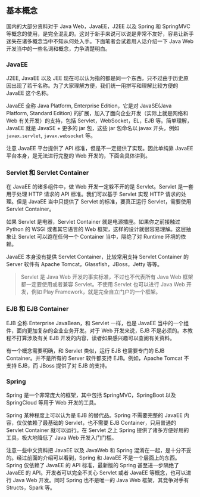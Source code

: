 ## 基本概念

国内的大部分资料对于 Java Web，JavaEE，J2EE 以及 Spring 和 SpringMVC 等概念的使用，是完全混乱的。这对于新手来说可以说是非常不友好，容易让新手迷失在诸多概念当中不知从何处入手。下面笔者会试着用人话介绍一下 Java Web 开发当中的一些名词和概念，力争清楚明白。

### JavaEE

J2EE, JavaEE 以及 JEE 现在可以认为指的都是同一个东西，只不过由于历史原因出现了若干名称。为了大家理解方便，我们统一用拼写和理解比较方便的 JavaEE 这个名称。

JavaEE 全称 Java Platform, Enterprise Edition，它是对 JavaSE(Java Platform, Standard Edition) 的扩展，加入了面向企业开发（实际上就是网络和 Web 有关开发）的支持，包括 Servlet，WebSocket，EL，EJB 等。简单理解，JavaEE 就是 JavaSE + 更多的 jar 包，这些 jar 包命名以 javax 开头，例如 `javax.servlet`, `javax.websocket` 等。

注意 JavaEE 平台提供了 API 标准，但是不一定提供了实现。因此单纯靠 JavaEE 平台本身，是无法进行完整的 Web 开发的，下面会具体讲到。

### Servlet 和 Servlet Container

在 JavaEE 的诸多组件中，做 Web 开发一定躲不开的是 Servlet。Servlet 是一套用于处理 HTTP 请求的 API 标准。我们可以基于 Servlet 实现 HTTP 请求的处理。但是 JavaEE 当中只提供了 Servlet 的标准，要真正运行 Servlet，需要使用 Servlet Container。

如果 Servlet 是电器，Servlet Container 就是电源插座。如果你之前接触过 Python 的 WSGI 或者其它语言的 Web 框架，这样的设计就很容易理解。这层抽象让 Servlet 可以跑在任何一个 Container 当中，隔绝了对 Runtime 环境的依赖。

JavaEE 本身没有提供 Servlet Container，比较常用支持 Servlet Container 的 Server 软件有 Apache Tomcat，Glassfish，JBoss，Jetty 等等。

> Servlet 是 Java Web 开发的事实标准，不过也不代表所有 Java Web 框架都一定要使用或者兼容 Servlet。不使用 Servlet 也可以进行 Java Web 开发，例如 Play Framework，就是完全自立门户的一个框架。


### EJB 和 EJB Container

EJB 全称 Enterprise JavaBean，和 Servlet 一样，也是 JavaEE 当中的一个组件，面向更加复杂的企业业务开发。对于 Web 开发来说，EJB 不是必须的。本教程不打算涉及有关 EJB 开发的内容，读者如果感兴趣可以查阅有关资料。

有一个概念需要明确，和 Servlet 类似，运行 EJB 也需要专门的 EJB Container。并不是所有的 Server 软件都支持 EJB。例如，Apache Tomcat 不支持 EJB，而 JBoss 提供了对 EJB 的支持。

### Spring

Spring 是一个非常庞大的框架，其中包括 SpringMVC，SpringBoot 以及 SpringCloud 等用于 Web 开发的工具。

Spring 某种程度上可以认为是 EJB 的替代品。Spring 不需要完整的 JavaEE 内容，仅仅依赖了最基础的 Servlet，也不需要 EJB Container，只用普通的 Servlet Container 就可以运行。在 Servlet 之上 Spring 提供了诸多方便好用的工具，极大地降低了 Java Web 开发入门门槛。

注意一些中文资料把 JavaEE 以及 JavaWeb 和 Spring 混淆在一起，是十分不妥的。经过前面的介绍可以看到，Spring 和 JavaEE 不是一个层面上的东西。Spring 仅依赖了 JavaEE 的 API 标准，最新版的 Spring 甚至进一步隔绝了 JavaEE 的 API。开发者可以完全不关心 Servlet 或者 JavaEE 等概念，也可以进行 Java Web 开发。同时 Spring 也不是唯一的 Java Web 框架，其竞争对手有 Structs，Spark 等。
